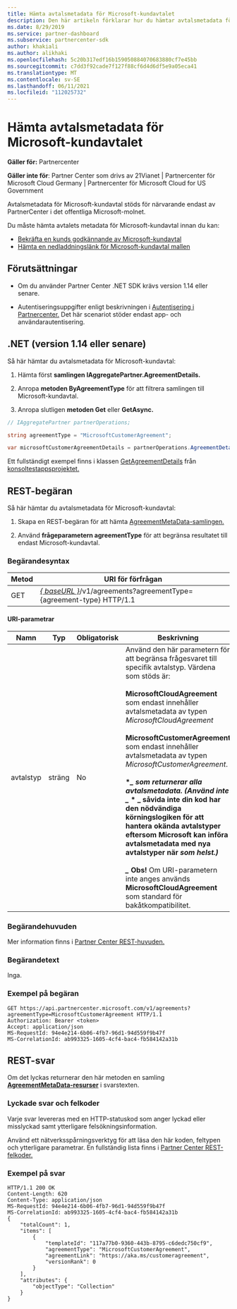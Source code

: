 ```yaml
---
title: Hämta avtalsmetadata för Microsoft-kundavtalet
description: Den här artikeln förklarar hur du hämtar avtalsmetadata för Microsoft-kundavtal.
ms.date: 8/29/2019
ms.service: partner-dashboard
ms.subservice: partnercenter-sdk
author: khakiali
ms.author: alikhaki
ms.openlocfilehash: 5c20b317edf16b159050884070683880cf7e45bb
ms.sourcegitcommit: c7dd3f92cade7f127f88cf6d4d6df5e9a05eca41
ms.translationtype: MT
ms.contentlocale: sv-SE
ms.lasthandoff: 06/11/2021
ms.locfileid: "112025732"
---
```

# <a name="get-agreement-metadata-for-the-microsoft-customer-agreement"></a>Hämta avtalsmetadata för Microsoft-kundavtalet

**Gäller för:** Partnercenter

**Gäller inte för**: Partner Center som drivs av 21Vianet | Partnercenter för Microsoft Cloud Germany | Partnercenter för Microsoft Cloud for US Government

Avtalsmetadata för Microsoft-kundavtal stöds för närvarande endast av PartnerCenter i det offentliga Microsoft-molnet.

Du måste hämta avtalets metadata för Microsoft-kundavtal innan du kan:

- [Bekräfta en kunds godkännande av Microsoft-kundavtal](./confirm-customer-consent-customer-agreement.md)
- [Hämta en nedladdningslänk för Microsoft-kundavtal mallen](./download-customer-agreement-template.md)

## <a name="prerequisites"></a>Förutsättningar

- Om du använder Partner Center .NET SDK krävs version 1.14 eller senare.

- Autentiseringsuppgifter enligt beskrivningen i [Autentisering i Partnercenter.](./partner-center-authentication.md) Det här scenariot stöder endast app- och användarautentisering.

## <a name="net-version-114-or-newer"></a>.NET (version 1.14 eller senare)

Så här hämtar du avtalsmetadata för Microsoft-kundavtal:

1. Hämta först **samlingen IAggregatePartner.AgreementDetails.**

2. Anropa **metoden ByAgreementType** för att filtrera samlingen till Microsoft-kundavtal.

3. Anropa slutligen **metoden Get** eller **GetAsync.**

```csharp
// IAggregatePartner partnerOperations;

string agreementType = "MicrosoftCustomerAgreement";

var microsoftCustomerAgreementDetails = partnerOperations.AgreementDetails.ByAgreementType(agreementType).Get().Items.Single();
```

Ett fullständigt exempel finns i klassen [GetAgreementDetails](https://github.com/PartnerCenterSamples/Partner-Center-SDK-Samples/blob/master/Source/Partner%20Center%20SDK%20Samples/Agreements/GetAgreementDetails.cs) från [konsoltestappsprojektet.](https://github.com/PartnerCenterSamples/Partner-Center-SDK-Samples)

## <a name="rest-request"></a>REST-begäran

Så här hämtar du avtalsmetadata för Microsoft-kundavtal:

1. Skapa en REST-begäran för att hämta [AgreementMetaData-samlingen.](./agreement-metadata-resources.md)

2. Använd **frågeparametern agreementType** för att begränsa resultatet till endast Microsoft-kundavtal.

### <a name="request-syntax"></a>Begärandesyntax

| Metod | URI för förfrågan                                                         |
|--------|---------------------------------------------------------------------|
| GET    | [*\{ baseURL \}*](partner-center-rest-urls.md)/v1/agreements?agreementType={agreement-type} HTTP/1.1 |

#### <a name="uri-parameters"></a>URI-parametrar

| Namn                   | Typ     | Obligatorisk | Beskrivning                                                             |
|------------------------|----------|----------|-------------------------------------------------------------------------|
| avtalstyp | sträng | No | Använd den här parametern för att begränsa frågesvaret till specifik avtalstyp. Värdena som stöds är: <br/><br/>**MicrosoftCloudAgreement** som endast innehåller avtalsmetadata av typen *MicrosoftCloudAgreement*<br/><br/>**MicrosoftCustomerAgreement** som endast innehåller avtalsmetadata av typen *MicrosoftCustomerAgreement*.<br/><br/>**\**_ som returnerar alla avtalsmetadata. (Använd inte _* \* _ såvida inte din kod har den nödvändiga körningslogiken för att hantera okända avtalstyper eftersom Microsoft kan införa avtalsmetadata med nya avtalstyper när *som helst.) <br/> <br/> _* Obs!** Om URI-parametern inte anges används **MicrosoftCloudAgreement** som standard för bakåtkompatibilitet.  |

### <a name="request-headers"></a>Begärandehuvuden

Mer information finns i [Partner Center REST-huvuden.](headers.md)

### <a name="request-body"></a>Begärandetext

Inga.

### <a name="request-example"></a>Exempel på begäran

```http
GET https://api.partnercenter.microsoft.com/v1/agreements?agreementType=MicrosoftCustomerAgreement HTTP/1.1
Authorization: Bearer <token>
Accept: application/json
MS-RequestId: 94e4e214-6b06-4fb7-96d1-94d559f9b47f
MS-CorrelationId: ab993325-1605-4cf4-bac4-fb584142a31b
```

## <a name="rest-response"></a>REST-svar

Om det lyckas returnerar den här metoden en samling [ **AgreementMetaData-resurser**](./agreement-metadata-resources.md) i svarstexten.

### <a name="response-success-and-error-codes"></a>Lyckade svar och felkoder

Varje svar levereras med en HTTP-statuskod som anger lyckad eller misslyckad samt ytterligare felsökningsinformation.

Använd ett nätverksspårningsverktyg för att läsa den här koden, feltypen och ytterligare parametrar. En fullständig lista finns i [Partner Center REST-felkoder.](error-codes.md)

### <a name="response-example"></a>Exempel på svar

```http
HTTP/1.1 200 OK
Content-Length: 620
Content-Type: application/json
MS-RequestId: 94e4e214-6b06-4fb7-96d1-94d559f9b47f
MS-CorrelationId: ab993325-1605-4cf4-bac4-fb584142a31b
{
    "totalCount": 1,
    "items": [
        {
            "templateId": "117a77b0-9360-443b-8795-c6dedc750cf9",
            "agreementType": "MicrosoftCustomerAgreement",
            "agreementLink": "https://aka.ms/customeragreement",
            "versionRank": 0
        }
    ],
    "attributes": {
        "objectType": "Collection"
    }
}
```
